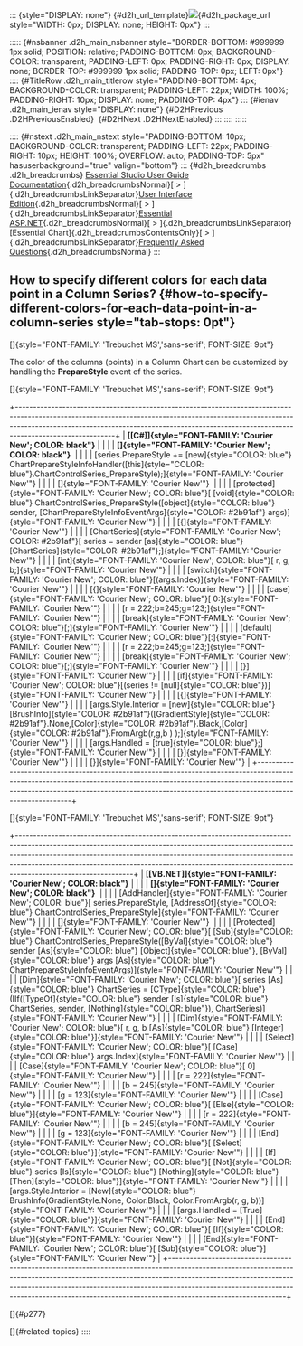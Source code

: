 ::: {style="DISPLAY: none"}
[](ms-xhelp:///?Id=d2h_url_template){#d2h_url_template}![](!package_url!){#d2h_package_url style="WIDTH: 0px; DISPLAY: none; HEIGHT: 0px"}
:::

::::: {#nsbanner .d2h_main_nsbanner style="BORDER-BOTTOM: #999999 1px solid; POSITION: relative; PADDING-BOTTOM: 0px; BACKGROUND-COLOR: transparent; PADDING-LEFT: 0px; PADDING-RIGHT: 0px; DISPLAY: none; BORDER-TOP: #999999 1px solid; PADDING-TOP: 0px; LEFT: 0px"}
:::: {#TitleRow .d2h_main_titlerow style="PADDING-BOTTOM: 4px; BACKGROUND-COLOR: transparent; PADDING-LEFT: 22px; WIDTH: 100%; PADDING-RIGHT: 10px; DISPLAY: none; PADDING-TOP: 4px"}
::: {#ienav .d2h_main_ienav style="DISPLAY: none"}
[](ms-xhelp:///?Id=1148a0f2-7b3e-4e99-8986-5dabe4d9ca54){#D2HPrevious .D2HPreviousEnabled}  [](ms-xhelp:///?Id=d30c4382-8940-48eb-ae6b-73f89f51308e){#D2HNext .D2HNextEnabled}
:::
::::
:::::

:::: {#nstext .d2h_main_nstext style="PADDING-BOTTOM: 10px; BACKGROUND-COLOR: transparent; PADDING-LEFT: 22px; PADDING-RIGHT: 10px; HEIGHT: 100%; OVERFLOW: auto; PADDING-TOP: 5px" hasuserbackground="true" valign="bottom"}
::: {#d2h_breadcrumbs .d2h_breadcrumbs}
[Essential Studio User Guide Documentation](ms-xhelp:///?Id=12457748-09e3-4d74-a240-8e049cedf030){.d2h_breadcrumbsNormal}[ \> ]{.d2h_breadcrumbsLinkSeparator}[User Interface Edition](ms-xhelp:///?Id=c29296b7-531c-413b-a0ec-488ca1f7f669){.d2h_breadcrumbsNormal}[ \> ]{.d2h_breadcrumbsLinkSeparator}[Essential ASP.NET](ms-xhelp:///?Id=25c35330-c127-4dad-9a92-ed79dc7261a6){.d2h_breadcrumbsNormal}[ \> ]{.d2h_breadcrumbsLinkSeparator}[Essential Chart]{.d2h_breadcrumbsContentsOnly}[ \> ]{.d2h_breadcrumbsLinkSeparator}[Frequently Asked Questions](ms-xhelp:///?Id=1b226732-e1b8-4c4e-ba8f-146df1770f24){.d2h_breadcrumbsNormal}
:::

## How to specify different colors for each data point in a Column Series? {#how-to-specify-different-colors-for-each-data-point-in-a-column-series style="tab-stops: 0pt"}

[]{style="FONT-FAMILY: 'Trebuchet MS','sans-serif'; FONT-SIZE: 9pt"} 

The color of the columns (points) in a Column Chart can be customized by handling the **PrepareStyle** event of the series.

[]{style="FONT-FAMILY: 'Trebuchet MS','sans-serif'; FONT-SIZE: 9pt"} 

+---------------------------------------------------------------------------------------------------------------------------------------------------------------------------------------------------------------------------------------------------------------------+
| **[\[C#\]]{style="FONT-FAMILY: 'Courier New'; COLOR: black"}**                                                                                                                                                                                                      |
|                                                                                                                                                                                                                                                                     |
| **[]{style="FONT-FAMILY: 'Courier New'; COLOR: black"}**                                                                                                                                                                                                            |
|                                                                                                                                                                                                                                                                     |
| [series.PrepareStyle += [new]{style="COLOR: blue"} ChartPrepareStyleInfoHandler([this]{style="COLOR: blue"}.ChartControlSeries_PrepareStyle);]{style="FONT-FAMILY: 'Courier New'"}                                                                                  |
|                                                                                                                                                                                                                                                                     |
| []{style="FONT-FAMILY: 'Courier New'"}                                                                                                                                                                                                                              |
|                                                                                                                                                                                                                                                                     |
| [protected]{style="FONT-FAMILY: 'Courier New'; COLOR: blue"}[ [void]{style="COLOR: blue"} ChartControlSeries_PrepareStyle([object]{style="COLOR: blue"} sender, [ChartPrepareStyleInfoEventArgs]{style="COLOR: #2b91af"} args)]{style="FONT-FAMILY: 'Courier New'"} |
|                                                                                                                                                                                                                                                                     |
| [{]{style="FONT-FAMILY: 'Courier New'"}                                                                                                                                                                                                                             |
|                                                                                                                                                                                                                                                                     |
| [ChartSeries]{style="FONT-FAMILY: 'Courier New'; COLOR: #2b91af"}[ series = sender [as]{style="COLOR: blue"} [ChartSeries]{style="COLOR: #2b91af"};]{style="FONT-FAMILY: 'Courier New'"}                                                                            |
|                                                                                                                                                                                                                                                                     |
| [int]{style="FONT-FAMILY: 'Courier New'; COLOR: blue"}[ r, g, b;]{style="FONT-FAMILY: 'Courier New'"}                                                                                                                                                               |
|                                                                                                                                                                                                                                                                     |
| [switch]{style="FONT-FAMILY: 'Courier New'; COLOR: blue"}[(args.Index)]{style="FONT-FAMILY: 'Courier New'"}                                                                                                                                                         |
|                                                                                                                                                                                                                                                                     |
| [{]{style="FONT-FAMILY: 'Courier New'"}                                                                                                                                                                                                                             |
|                                                                                                                                                                                                                                                                     |
| [case]{style="FONT-FAMILY: 'Courier New'; COLOR: blue"}[ 0:]{style="FONT-FAMILY: 'Courier New'"}                                                                                                                                                                    |
|                                                                                                                                                                                                                                                                     |
| [r = 222;b=245;g=123;]{style="FONT-FAMILY: 'Courier New'"}                                                                                                                                                                                                          |
|                                                                                                                                                                                                                                                                     |
| [break]{style="FONT-FAMILY: 'Courier New'; COLOR: blue"}[;]{style="FONT-FAMILY: 'Courier New'"}                                                                                                                                                                     |
|                                                                                                                                                                                                                                                                     |
| [default]{style="FONT-FAMILY: 'Courier New'; COLOR: blue"}[:]{style="FONT-FAMILY: 'Courier New'"}                                                                                                                                                                   |
|                                                                                                                                                                                                                                                                     |
| [r = 222;b=245;g=123;]{style="FONT-FAMILY: 'Courier New'"}                                                                                                                                                                                                          |
|                                                                                                                                                                                                                                                                     |
| [break]{style="FONT-FAMILY: 'Courier New'; COLOR: blue"}[;]{style="FONT-FAMILY: 'Courier New'"}                                                                                                                                                                     |
|                                                                                                                                                                                                                                                                     |
| [}]{style="FONT-FAMILY: 'Courier New'"}                                                                                                                                                                                                                             |
|                                                                                                                                                                                                                                                                     |
| [if]{style="FONT-FAMILY: 'Courier New'; COLOR: blue"}[(series != [null]{style="COLOR: blue"})]{style="FONT-FAMILY: 'Courier New'"}                                                                                                                                  |
|                                                                                                                                                                                                                                                                     |
| [{]{style="FONT-FAMILY: 'Courier New'"}                                                                                                                                                                                                                             |
|                                                                                                                                                                                                                                                                     |
| [args.Style.Interior = [new]{style="COLOR: blue"} [BrushInfo]{style="COLOR: #2b91af"}([GradientStyle]{style="COLOR: #2b91af"}.None,[Color]{style="COLOR: #2b91af"}.Black,[Color]{style="COLOR: #2b91af"}.FromArgb(r,g,b ) );]{style="FONT-FAMILY: 'Courier New'"}   |
|                                                                                                                                                                                                                                                                     |
| [args.Handled = [true]{style="COLOR: blue"};]{style="FONT-FAMILY: 'Courier New'"}                                                                                                                                                                                   |
|                                                                                                                                                                                                                                                                     |
| [}]{style="FONT-FAMILY: 'Courier New'"}                                                                                                                                                                                                                             |
|                                                                                                                                                                                                                                                                     |
| [}]{style="FONT-FAMILY: 'Courier New'"}                                                                                                                                                                                                                             |
+---------------------------------------------------------------------------------------------------------------------------------------------------------------------------------------------------------------------------------------------------------------------+

[]{style="FONT-FAMILY: 'Trebuchet MS','sans-serif'; FONT-SIZE: 9pt"} 

+--------------------------------------------------------------------------------------------------------------------------------------------------------------------------------------------------------------------------------------------------------------------------------------------------------------------------------------------------------+
| **[\[VB.NET\]]{style="FONT-FAMILY: 'Courier New'; COLOR: black"}**                                                                                                                                                                                                                                                                                     |
|                                                                                                                                                                                                                                                                                                                                                        |
| **[]{style="FONT-FAMILY: 'Courier New'; COLOR: black"}**                                                                                                                                                                                                                                                                                               |
|                                                                                                                                                                                                                                                                                                                                                        |
| [AddHandler]{style="FONT-FAMILY: 'Courier New'; COLOR: blue"}[ series.PrepareStyle, [AddressOf]{style="COLOR: blue"} ChartControlSeries_PrepareStyle]{style="FONT-FAMILY: 'Courier New'"}                                                                                                                                                              |
|                                                                                                                                                                                                                                                                                                                                                        |
| []{style="FONT-FAMILY: 'Courier New'"}                                                                                                                                                                                                                                                                                                                 |
|                                                                                                                                                                                                                                                                                                                                                        |
| [Protected]{style="FONT-FAMILY: 'Courier New'; COLOR: blue"}[ [Sub]{style="COLOR: blue"} ChartControlSeries_PrepareStyle([ByVal]{style="COLOR: blue"} sender [As]{style="COLOR: blue"} [Object]{style="COLOR: blue"}, [ByVal]{style="COLOR: blue"} args [As]{style="COLOR: blue"} ChartPrepareStyleInfoEventArgs)]{style="FONT-FAMILY: 'Courier New'"} |
|                                                                                                                                                                                                                                                                                                                                                        |
| [Dim]{style="FONT-FAMILY: 'Courier New'; COLOR: blue"}[ series [As]{style="COLOR: blue"} ChartSeries = [CType]{style="COLOR: blue"}(IIf([TypeOf]{style="COLOR: blue"} sender [Is]{style="COLOR: blue"} ChartSeries, sender, [Nothing]{style="COLOR: blue"}), ChartSeries)]{style="FONT-FAMILY: 'Courier New'"}                                         |
|                                                                                                                                                                                                                                                                                                                                                        |
| [Dim]{style="FONT-FAMILY: 'Courier New'; COLOR: blue"}[ r, g, b [As]{style="COLOR: blue"} [Integer]{style="COLOR: blue"}]{style="FONT-FAMILY: 'Courier New'"}                                                                                                                                                                                          |
|                                                                                                                                                                                                                                                                                                                                                        |
| [Select]{style="FONT-FAMILY: 'Courier New'; COLOR: blue"}[ [Case]{style="COLOR: blue"} args.Index]{style="FONT-FAMILY: 'Courier New'"}                                                                                                                                                                                                                 |
|                                                                                                                                                                                                                                                                                                                                                        |
| [Case]{style="FONT-FAMILY: 'Courier New'; COLOR: blue"}[ 0]{style="FONT-FAMILY: 'Courier New'"}                                                                                                                                                                                                                                                        |
|                                                                                                                                                                                                                                                                                                                                                        |
| [r = 222]{style="FONT-FAMILY: 'Courier New'"}                                                                                                                                                                                                                                                                                                          |
|                                                                                                                                                                                                                                                                                                                                                        |
| [b = 245]{style="FONT-FAMILY: 'Courier New'"}                                                                                                                                                                                                                                                                                                          |
|                                                                                                                                                                                                                                                                                                                                                        |
| [g = 123]{style="FONT-FAMILY: 'Courier New'"}                                                                                                                                                                                                                                                                                                          |
|                                                                                                                                                                                                                                                                                                                                                        |
| [Case]{style="FONT-FAMILY: 'Courier New'; COLOR: blue"}[ [Else]{style="COLOR: blue"}]{style="FONT-FAMILY: 'Courier New'"}                                                                                                                                                                                                                              |
|                                                                                                                                                                                                                                                                                                                                                        |
| [r = 222]{style="FONT-FAMILY: 'Courier New'"}                                                                                                                                                                                                                                                                                                          |
|                                                                                                                                                                                                                                                                                                                                                        |
| [b = 245]{style="FONT-FAMILY: 'Courier New'"}                                                                                                                                                                                                                                                                                                          |
|                                                                                                                                                                                                                                                                                                                                                        |
| [g = 123]{style="FONT-FAMILY: 'Courier New'"}                                                                                                                                                                                                                                                                                                          |
|                                                                                                                                                                                                                                                                                                                                                        |
| [End]{style="FONT-FAMILY: 'Courier New'; COLOR: blue"}[ [Select]{style="COLOR: blue"}]{style="FONT-FAMILY: 'Courier New'"}                                                                                                                                                                                                                             |
|                                                                                                                                                                                                                                                                                                                                                        |
| [If]{style="FONT-FAMILY: 'Courier New'; COLOR: blue"}[ [Not]{style="COLOR: blue"} series [Is]{style="COLOR: blue"} [Nothing]{style="COLOR: blue"} [Then]{style="COLOR: blue"}]{style="FONT-FAMILY: 'Courier New'"}                                                                                                                                     |
|                                                                                                                                                                                                                                                                                                                                                        |
| [args.Style.Interior = [New]{style="COLOR: blue"} BrushInfo(GradientStyle.None, Color.Black, Color.FromArgb(r, g, b))]{style="FONT-FAMILY: 'Courier New'"}                                                                                                                                                                                             |
|                                                                                                                                                                                                                                                                                                                                                        |
| [args.Handled = [True]{style="COLOR: blue"}]{style="FONT-FAMILY: 'Courier New'"}                                                                                                                                                                                                                                                                       |
|                                                                                                                                                                                                                                                                                                                                                        |
| [End]{style="FONT-FAMILY: 'Courier New'; COLOR: blue"}[ [If]{style="COLOR: blue"}]{style="FONT-FAMILY: 'Courier New'"}                                                                                                                                                                                                                                 |
|                                                                                                                                                                                                                                                                                                                                                        |
| [End]{style="FONT-FAMILY: 'Courier New'; COLOR: blue"}[ [Sub]{style="COLOR: blue"}]{style="FONT-FAMILY: 'Courier New'"}                                                                                                                                                                                                                                |
+--------------------------------------------------------------------------------------------------------------------------------------------------------------------------------------------------------------------------------------------------------------------------------------------------------------------------------------------------------+

[]{#p277} 

[]{#related-topics}
::::
